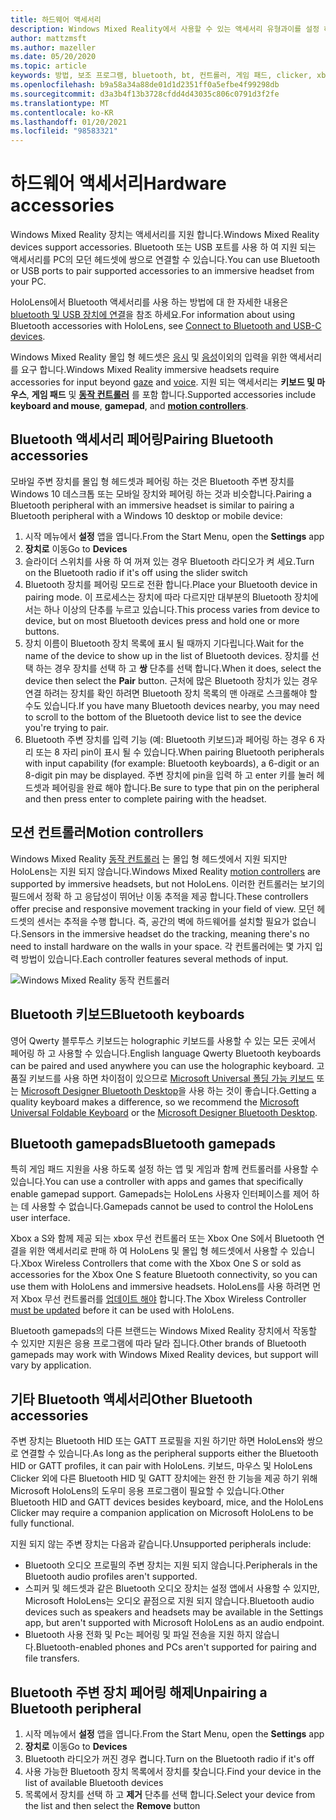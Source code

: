 ```yaml
---
title: 하드웨어 액세서리
description: Windows Mixed Reality에서 사용할 수 있는 액세서리 유형과이를 설정 하는 방법을 설명 합니다.
author: mattzmsft
ms.author: mazeller
ms.date: 05/20/2020
ms.topic: article
keywords: 방법, 보조 프로그램, bluetooth, bt, 컨트롤러, 게임 패드, clicker, xbox, 하드웨어, 혼합 현실 헤드셋, windows mixed reality 헤드셋, 가상 현실 헤드셋, 동작 컨트롤러
ms.openlocfilehash: b9a58a34a88de01d1d2351ff0a5efbe4f99298db
ms.sourcegitcommit: d3a3b4f13b3728cfdd4d43035c806c0791d3f2fe
ms.translationtype: MT
ms.contentlocale: ko-KR
ms.lasthandoff: 01/20/2021
ms.locfileid: "98583321"
---
```

# <a name="hardware-accessories"></a><span data-ttu-id="330c1-104">하드웨어 액세서리</span><span class="sxs-lookup"><span data-stu-id="330c1-104">Hardware accessories</span></span>

<span data-ttu-id="330c1-105">Windows Mixed Reality 장치는 액세서리를 지원 합니다.</span><span class="sxs-lookup"><span data-stu-id="330c1-105">Windows Mixed Reality devices support accessories.</span></span> <span data-ttu-id="330c1-106">Bluetooth 또는 USB 포트를 사용 하 여 지원 되는 액세서리를 PC의 모던 헤드셋에 쌍으로 연결할 수 있습니다.</span><span class="sxs-lookup"><span data-stu-id="330c1-106">You can use Bluetooth or USB ports to pair supported accessories to an immersive headset from your PC.</span></span>

<span data-ttu-id="330c1-107">HoloLens에서 Bluetooth 액세서리를 사용 하는 방법에 대 한 자세한 내용은 [bluetooth 및 USB 장치에 연결](/hololens/hololens-connect-devices)을 참조 하세요.</span><span class="sxs-lookup"><span data-stu-id="330c1-107">For information about using Bluetooth accessories with HoloLens, see [Connect to Bluetooth and USB-C devices](/hololens/hololens-connect-devices).</span></span>

<span data-ttu-id="330c1-108">Windows Mixed Reality 몰입 형 헤드셋은 [응시](../design/gaze-and-commit.md) 및 [음성](../design/voice-input.md)이외의 입력을 위한 액세서리를 요구 합니다.</span><span class="sxs-lookup"><span data-stu-id="330c1-108">Windows Mixed Reality immersive headsets require accessories for input beyond [gaze](../design/gaze-and-commit.md) and [voice](../design/voice-input.md).</span></span> <span data-ttu-id="330c1-109">지원 되는 액세서리는 **키보드 및 마우스**, **게임 패드** 및 **[동작 컨트롤러](../design/motion-controllers.md)** 를 포함 합니다.</span><span class="sxs-lookup"><span data-stu-id="330c1-109">Supported accessories include **keyboard and mouse**, **gamepad**, and **[motion controllers](../design/motion-controllers.md)**.</span></span>

## <a name="pairing-bluetooth-accessories"></a><span data-ttu-id="330c1-110">Bluetooth 액세서리 페어링</span><span class="sxs-lookup"><span data-stu-id="330c1-110">Pairing Bluetooth accessories</span></span>

<span data-ttu-id="330c1-111">모바일 주변 장치를 몰입 형 헤드셋과 페어링 하는 것은 Bluetooth 주변 장치를 Windows 10 데스크톱 또는 모바일 장치와 페어링 하는 것과 비슷합니다.</span><span class="sxs-lookup"><span data-stu-id="330c1-111">Pairing a Bluetooth peripheral with an immersive headset is similar to pairing a Bluetooth peripheral with a Windows 10 desktop or mobile device:</span></span>

1. <span data-ttu-id="330c1-112">시작 메뉴에서 **설정** 앱을 엽니다.</span><span class="sxs-lookup"><span data-stu-id="330c1-112">From the Start Menu, open the **Settings** app</span></span>
2. <span data-ttu-id="330c1-113">**장치로** 이동</span><span class="sxs-lookup"><span data-stu-id="330c1-113">Go to **Devices**</span></span>
3. <span data-ttu-id="330c1-114">슬라이더 스위치를 사용 하 여 꺼져 있는 경우 Bluetooth 라디오가 켜 세요.</span><span class="sxs-lookup"><span data-stu-id="330c1-114">Turn on the Bluetooth radio if it's off using the slider switch</span></span>
4. <span data-ttu-id="330c1-115">Bluetooth 장치를 페어링 모드로 전환 합니다.</span><span class="sxs-lookup"><span data-stu-id="330c1-115">Place your Bluetooth device in pairing mode.</span></span> <span data-ttu-id="330c1-116">이 프로세스는 장치에 따라 다르지만 대부분의 Bluetooth 장치에서는 하나 이상의 단추를 누르고 있습니다.</span><span class="sxs-lookup"><span data-stu-id="330c1-116">This process varies from device to device, but on most Bluetooth devices press and hold one or more buttons.</span></span>
5. <span data-ttu-id="330c1-117">장치 이름이 Bluetooth 장치 목록에 표시 될 때까지 기다립니다.</span><span class="sxs-lookup"><span data-stu-id="330c1-117">Wait for the name of the device to show up in the list of Bluetooth devices.</span></span> <span data-ttu-id="330c1-118">장치를 선택 하는 경우 장치를 선택 하 고 **쌍** 단추를 선택 합니다.</span><span class="sxs-lookup"><span data-stu-id="330c1-118">When it does, select the device then select the **Pair** button.</span></span> <span data-ttu-id="330c1-119">근처에 많은 Bluetooth 장치가 있는 경우 연결 하려는 장치를 확인 하려면 Bluetooth 장치 목록의 맨 아래로 스크롤해야 할 수도 있습니다.</span><span class="sxs-lookup"><span data-stu-id="330c1-119">If you have many Bluetooth devices nearby, you may need to scroll to the bottom of the Bluetooth device list to see the device you're trying to pair.</span></span>
6. <span data-ttu-id="330c1-120">Bluetooth 주변 장치를 입력 기능 (예: Bluetooth 키보드)과 페어링 하는 경우 6 자리 또는 8 자리 pin이 표시 될 수 있습니다.</span><span class="sxs-lookup"><span data-stu-id="330c1-120">When pairing Bluetooth peripherals with input capability (for example: Bluetooth keyboards), a 6-digit or an 8-digit pin may be displayed.</span></span> <span data-ttu-id="330c1-121">주변 장치에 pin을 입력 하 고 enter 키를 눌러 헤드셋과 페어링을 완료 해야 합니다.</span><span class="sxs-lookup"><span data-stu-id="330c1-121">Be sure to type that pin on the peripheral and then press enter to complete pairing with the headset.</span></span>

## <a name="motion-controllers"></a><span data-ttu-id="330c1-122">모션 컨트롤러</span><span class="sxs-lookup"><span data-stu-id="330c1-122">Motion controllers</span></span>

<span data-ttu-id="330c1-123">Windows Mixed Reality [동작 컨트롤러](../design/motion-controllers.md) 는 몰입 형 헤드셋에서 지원 되지만 HoloLens는 지원 되지 않습니다.</span><span class="sxs-lookup"><span data-stu-id="330c1-123">Windows Mixed Reality [motion controllers](../design/motion-controllers.md) are supported by immersive headsets, but not HoloLens.</span></span> <span data-ttu-id="330c1-124">이러한 컨트롤러는 보기의 필드에서 정확 하 고 응답성이 뛰어난 이동 추적을 제공 합니다.</span><span class="sxs-lookup"><span data-stu-id="330c1-124">These controllers offer precise and responsive movement tracking in your field of view.</span></span> <span data-ttu-id="330c1-125">모던 헤드셋의 센서는 추적을 수행 합니다. 즉, 공간의 벽에 하드웨어를 설치할 필요가 없습니다.</span><span class="sxs-lookup"><span data-stu-id="330c1-125">Sensors in the immersive headset do the tracking, meaning there's no need to install hardware on the walls in your space.</span></span> <span data-ttu-id="330c1-126">각 컨트롤러에는 몇 가지 입력 방법이 있습니다.</span><span class="sxs-lookup"><span data-stu-id="330c1-126">Each controller features several methods of input.</span></span>

![Windows Mixed Reality 동작 컨트롤러](../design/images/winmr-ck-1080x1080-350px.jpg)

## <a name="bluetooth-keyboards"></a><span data-ttu-id="330c1-128">Bluetooth 키보드</span><span class="sxs-lookup"><span data-stu-id="330c1-128">Bluetooth keyboards</span></span>

<span data-ttu-id="330c1-129">영어 Qwerty 블루투스 키보드는 holographic 키보드를 사용할 수 있는 모든 곳에서 페어링 하 고 사용할 수 있습니다.</span><span class="sxs-lookup"><span data-stu-id="330c1-129">English language Qwerty Bluetooth keyboards can be paired and used anywhere you can use the holographic keyboard.</span></span> <span data-ttu-id="330c1-130">고품질 키보드를 사용 하면 차이점이 있으므로 [Microsoft Universal 폴딩 가능 키보드](https://www.microsoft.com/accessories/products/keyboards/universal-foldable-keyboard/gu5-00001) 또는 [Microsoft Designer Bluetooth Desktop](https://www.microsoft.com/accessories/products/keyboards/designer-bluetooth-desktop/7n9-00001)을 사용 하는 것이 좋습니다.</span><span class="sxs-lookup"><span data-stu-id="330c1-130">Getting a quality keyboard makes a difference, so we recommend the [Microsoft Universal Foldable Keyboard](https://www.microsoft.com/accessories/products/keyboards/universal-foldable-keyboard/gu5-00001) or the [Microsoft Designer Bluetooth Desktop](https://www.microsoft.com/accessories/products/keyboards/designer-bluetooth-desktop/7n9-00001).</span></span>

## <a name="bluetooth-gamepads"></a><span data-ttu-id="330c1-131">Bluetooth gamepads</span><span class="sxs-lookup"><span data-stu-id="330c1-131">Bluetooth gamepads</span></span>

<span data-ttu-id="330c1-132">특히 게임 패드 지원을 사용 하도록 설정 하는 앱 및 게임과 함께 컨트롤러를 사용할 수 있습니다.</span><span class="sxs-lookup"><span data-stu-id="330c1-132">You can use a controller with apps and games that specifically enable gamepad support.</span></span> <span data-ttu-id="330c1-133">Gamepads는 HoloLens 사용자 인터페이스를 제어 하는 데 사용할 수 없습니다.</span><span class="sxs-lookup"><span data-stu-id="330c1-133">Gamepads cannot be used to control the HoloLens user interface.</span></span>

<span data-ttu-id="330c1-134">Xbox a S와 함께 제공 되는 xbox 무선 컨트롤러 또는 Xbox One S에서 Bluetooth 연결을 위한 액세서리로 판매 하 여 HoloLens 및 몰입 형 헤드셋에서 사용할 수 있습니다.</span><span class="sxs-lookup"><span data-stu-id="330c1-134">Xbox Wireless Controllers that come with the Xbox One S or sold as accessories for the Xbox One S feature Bluetooth connectivity, so you can use them with HoloLens and immersive headsets.</span></span> <span data-ttu-id="330c1-135">HoloLens를 사용 하려면 먼저 Xbox 무선 컨트롤러를 [업데이트 해야](https://support.xbox.com/xbox-one/accessories/update-controller-for-stereo-headset-adapter) 합니다.</span><span class="sxs-lookup"><span data-stu-id="330c1-135">The Xbox Wireless Controller [must be updated](https://support.xbox.com/xbox-one/accessories/update-controller-for-stereo-headset-adapter) before it can be used with HoloLens.</span></span>

<span data-ttu-id="330c1-136">Bluetooth gamepads의 다른 브랜드는 Windows Mixed Reality 장치에서 작동할 수 있지만 지원은 응용 프로그램에 따라 달라 집니다.</span><span class="sxs-lookup"><span data-stu-id="330c1-136">Other brands of Bluetooth gamepads may work with Windows Mixed Reality devices, but support will vary by application.</span></span>

## <a name="other-bluetooth-accessories"></a><span data-ttu-id="330c1-137">기타 Bluetooth 액세서리</span><span class="sxs-lookup"><span data-stu-id="330c1-137">Other Bluetooth accessories</span></span>

<span data-ttu-id="330c1-138">주변 장치는 Bluetooth HID 또는 GATT 프로필을 지원 하기만 하면 HoloLens와 쌍으로 연결할 수 있습니다.</span><span class="sxs-lookup"><span data-stu-id="330c1-138">As long as the peripheral supports either the Bluetooth HID or GATT profiles, it can pair with HoloLens.</span></span> <span data-ttu-id="330c1-139">키보드, 마우스 및 HoloLens Clicker 외에 다른 Bluetooth HID 및 GATT 장치에는 완전 한 기능을 제공 하기 위해 Microsoft HoloLens의 도우미 응용 프로그램이 필요할 수 있습니다.</span><span class="sxs-lookup"><span data-stu-id="330c1-139">Other Bluetooth HID and GATT devices besides keyboard, mice, and the HoloLens Clicker may require a companion application on Microsoft HoloLens to be fully functional.</span></span>

<span data-ttu-id="330c1-140">지원 되지 않는 주변 장치는 다음과 같습니다.</span><span class="sxs-lookup"><span data-stu-id="330c1-140">Unsupported peripherals include:</span></span>

* <span data-ttu-id="330c1-141">Bluetooth 오디오 프로필의 주변 장치는 지원 되지 않습니다.</span><span class="sxs-lookup"><span data-stu-id="330c1-141">Peripherals in the Bluetooth audio profiles aren't supported.</span></span>
* <span data-ttu-id="330c1-142">스피커 및 헤드셋과 같은 Bluetooth 오디오 장치는 설정 앱에서 사용할 수 있지만, Microsoft HoloLens는 오디오 끝점으로 지원 되지 않습니다.</span><span class="sxs-lookup"><span data-stu-id="330c1-142">Bluetooth audio devices such as speakers and headsets may be available in the Settings app, but aren't supported with Microsoft HoloLens as an audio endpoint.</span></span>
* <span data-ttu-id="330c1-143">Bluetooth 사용 전화 및 Pc는 페어링 및 파일 전송을 지원 하지 않습니다.</span><span class="sxs-lookup"><span data-stu-id="330c1-143">Bluetooth-enabled phones and PCs aren't supported for pairing and file transfers.</span></span>

## <a name="unpairing-a-bluetooth-peripheral"></a><span data-ttu-id="330c1-144">Bluetooth 주변 장치 페어링 해제</span><span class="sxs-lookup"><span data-stu-id="330c1-144">Unpairing a Bluetooth peripheral</span></span>

1. <span data-ttu-id="330c1-145">시작 메뉴에서 **설정** 앱을 엽니다.</span><span class="sxs-lookup"><span data-stu-id="330c1-145">From the Start Menu, open the **Settings** app</span></span>
2. <span data-ttu-id="330c1-146">**장치로** 이동</span><span class="sxs-lookup"><span data-stu-id="330c1-146">Go to **Devices**</span></span>
3. <span data-ttu-id="330c1-147">Bluetooth 라디오가 꺼진 경우 켭니다.</span><span class="sxs-lookup"><span data-stu-id="330c1-147">Turn on the Bluetooth radio if it's off</span></span>
4. <span data-ttu-id="330c1-148">사용 가능한 Bluetooth 장치 목록에서 장치를 찾습니다.</span><span class="sxs-lookup"><span data-stu-id="330c1-148">Find your device in the list of available Bluetooth devices</span></span>
5. <span data-ttu-id="330c1-149">목록에서 장치를 선택 하 고 **제거** 단추를 선택 합니다.</span><span class="sxs-lookup"><span data-stu-id="330c1-149">Select your device from the list and then select the **Remove** button</span></span>